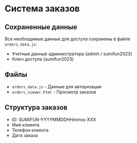 # Система заказов

## Сохраненные данные
Все необходимые данные для доступа сохранены в файле `orders_data.js`:
- Учетные данные администратора (admin / sumifun2023)
- Ключ доступа (sumifun2023)

## Файлы
- `orders_data.js` - Данные для авторизации
- `orders_viewer.html` - Просмотр заказов

## Структура заказов
- ID: SUMIFUN-YYYYMMDDHHmmss-XXX
- Имя клиента
- Телефон клиента
- Дата заказа 